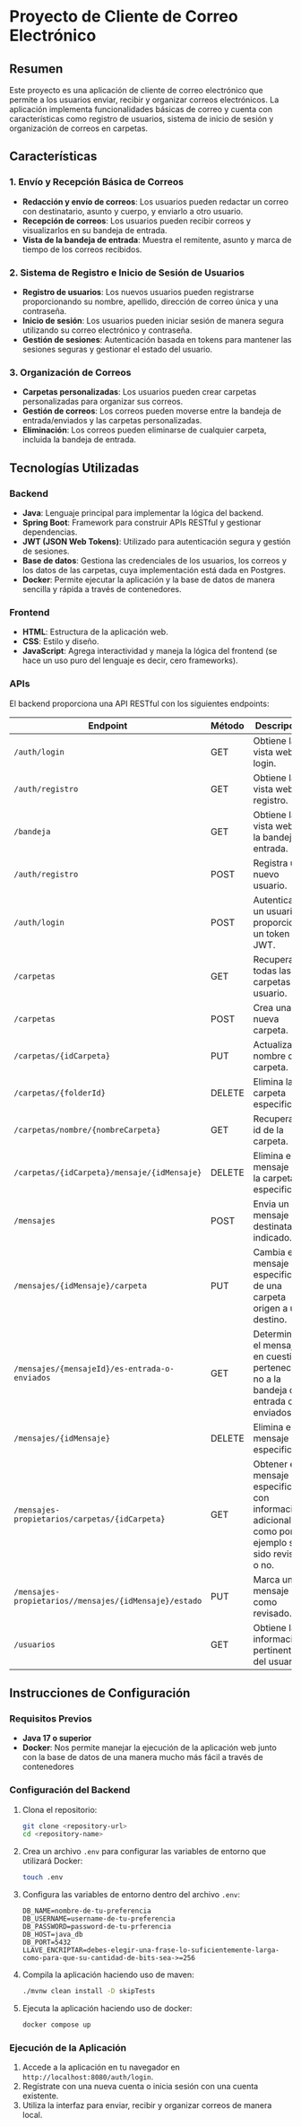 # Proyecto de Cliente de Correo Electrónico

## Resumen
Este proyecto es una aplicación de cliente de correo electrónico que permite a los usuarios enviar, recibir y organizar correos electrónicos. La aplicación implementa funcionalidades básicas de correo y cuenta con características como registro de usuarios, sistema de inicio de sesión y organización de correos en carpetas.

## Características

### 1. Envío y Recepción Básica de Correos
- **Redacción y envío de correos**: Los usuarios pueden redactar un correo con destinatario, asunto y cuerpo, y enviarlo a otro usuario.
- **Recepción de correos**: Los usuarios pueden recibir correos y visualizarlos en su bandeja de entrada.
- **Vista de la bandeja de entrada**: Muestra el remitente, asunto y marca de tiempo de los correos recibidos.

### 2. Sistema de Registro e Inicio de Sesión de Usuarios
- **Registro de usuarios**: Los nuevos usuarios pueden registrarse proporcionando su nombre, apellido, dirección de correo única y una contraseña.
- **Inicio de sesión**: Los usuarios pueden iniciar sesión de manera segura utilizando su correo electrónico y contraseña.
- **Gestión de sesiones**: Autenticación basada en tokens para mantener las sesiones seguras y gestionar el estado del usuario.

### 3. Organización de Correos
- **Carpetas personalizadas**: Los usuarios pueden crear carpetas personalizadas para organizar sus correos.
- **Gestión de correos**: Los correos pueden moverse entre la bandeja de entrada/enviados y las carpetas personalizadas.
- **Eliminación**: Los correos pueden eliminarse de cualquier carpeta, incluida la bandeja de entrada.

## Tecnologías Utilizadas

### Backend
- **Java**: Lenguaje principal para implementar la lógica del backend.
- **Spring Boot**: Framework para construir APIs RESTful y gestionar dependencias.
- **JWT (JSON Web Tokens)**: Utilizado para autenticación segura y gestión de sesiones.
- **Base de datos**: Gestiona las credenciales de los usuarios, los correos y los datos de las carpetas, cuya implementación está dada en Postgres.
- **Docker**: Permite ejecutar la aplicación y la base de datos de manera sencilla y rápida a través de contenedores.

### Frontend
- **HTML**: Estructura de la aplicación web.
- **CSS**: Estilo y diseño.
- **JavaScript**: Agrega interactividad y maneja la lógica del frontend (se hace un uso puro del lenguaje es decir, cero frameworks).

### APIs
El backend proporciona una API RESTful con los siguientes endpoints:

| Endpoint                                              | Método | Descripción                                                                                           |
|-------------------------------------------------------|--------|-------------------------------------------------------------------------------------------------------|
| `/auth/login`                                         | GET    | Obtiene la vista web del login.                                                                       |
| `/auth/registro`                                      | GET    | Obtiene la vista web del registro.                                                                    |
| `/bandeja`                                            | GET    | Obtiene la vista web de la bandeja de entrada.                                                        |
| `/auth/registro`                                      | POST   | Registra un nuevo usuario.                                                                            |
| `/auth/login`                                         | POST   | Autentica a un usuario y proporciona un token JWT.                                                    |
| `/carpetas`                                           | GET    | Recupera todas las carpetas del usuario.                                                              |
| `/carpetas`                                           | POST   | Crea una nueva carpeta.                                                                               |
| `/carpetas/{idCarpeta}`                               | PUT    | Actualiza el nombre de la carpeta.                                                                    |
| `/carpetas/{folderId}`                                | DELETE | Elimina la carpeta especificada.                                                                      |
| `/carpetas/nombre/{nombreCarpeta}`                    | GET    | Recupera el id de la carpeta.                                                                         |
| `/carpetas/{idCarpeta}/mensaje/{idMensaje}`           | DELETE | Elimina el mensaje de la carpeta especificada.                                                        |
| `/mensajes`                                           | POST   | Envia un mensaje al destinatario indicado.                                                            |
| `/mensajes/{idMensaje}/carpeta`                       | PUT    | Cambia el mensaje especificado de una carpeta origen a una destino.                                   |
| `/mensajes/{mensajeId}/es-entrada-o-enviados`         | GET    | Determina si el mensaje en cuestión pertenece o no a la bandeja de entrada o enviados.                |
| `/mensajes/{idMensaje}`                               | DELETE | Elimina el mensaje especificado                                                                       |
| `/mensajes-propietarios/carpetas/{idCarpeta}`         | GET    | Obtener el mensaje especificado con información adicional, como por ejemplo si ha sido revisado o no. |
| `/mensajes-propietarios//mensajes/{idMensaje}/estado` | PUT    | Marca un mensaje como revisado.                                                                       |
| `/usuarios`                                           | GET    | Obtiene la información pertinente del usuario.                                                        |

## Instrucciones de Configuración

### Requisitos Previos
- **Java 17 o superior**
- **Docker**: Nos permite manejar la ejecución de la aplicación web junto con la base de datos de una manera mucho más fácil a través de contenedores

### Configuración del Backend
1. Clona el repositorio:
   ```bash
   git clone <repository-url>
   cd <repository-name>
   ```
2. Crea un archivo `.env` para configurar las variables de entorno que utilizará Docker:
    ```bash
   touch .env
   ```
3. Configura las variables de entorno dentro del archivo `.env`:
   ```properties
   DB_NAME=nombre-de-tu-preferencia
   DB_USERNAME=username-de-tu-preferencia
   DB_PASSWORD=password-de-tu-prferencia
   DB_HOST=java_db
   DB_PORT=5432
   LLAVE_ENCRIPTAR=debes-elegir-una-frase-lo-suficientemente-larga-como-para-que-su-cantidad-de-bits-sea->=256
   ```
4. Compila la aplicación haciendo uso de maven:
   ```bash
   ./mvnw clean install -D skipTests
   ```
5. Ejecuta la aplicación haciendo uso de docker:
   ```bash
   docker compose up
   ```

### Ejecución de la Aplicación
1. Accede a la aplicación en tu navegador en `http://localhost:8080/auth/login`.
2. Regístrate con una nueva cuenta o inicia sesión con una cuenta existente.
3. Utiliza la interfaz para enviar, recibir y organizar correos de manera local.

